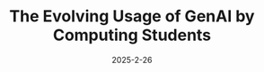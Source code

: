 ---
title: "The Evolving Usage of GenAI by Computing Students"
collection: publications
permalink: /publication/sigcse-2025-the-evolving
excerpt: ''
date: 2025-2-26
venue: 'SIGCSE'
paperurl: 'https://dl.acm.org/doi/10.1145/3641555.3705266'
citation: 'Irene Hou, Hannah Vy Nguyen, Owen Man, and Stephen MacNeil. 2025. The Evolving Usage of GenAI by Computing Students. In Proceedings of the 56th ACM Technical Symposium on Computer Science Education V. 2 (SIGCSE 2025). Association for Computing Machinery, New York, NY, USA, 1481–1482. (Poster)'
---